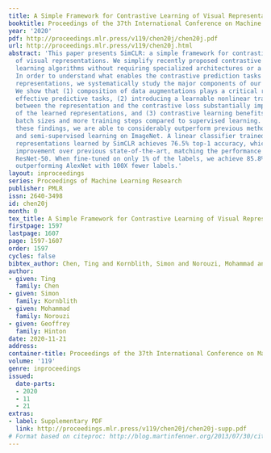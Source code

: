 ```yaml
---
title: A Simple Framework for Contrastive Learning of Visual Representations
booktitle: Proceedings of the 37th International Conference on Machine Learning
year: '2020'
pdf: http://proceedings.mlr.press/v119/chen20j/chen20j.pdf
url: http://proceedings.mlr.press/v119/chen20j.html
abstract: 'This paper presents SimCLR: a simple framework for contrastive learning
  of visual representations. We simplify recently proposed contrastive self-supervised
  learning algorithms without requiring specialized architectures or a memory bank.
  In order to understand what enables the contrastive prediction tasks to learn useful
  representations, we systematically study the major components of our framework.
  We show that (1) composition of data augmentations plays a critical role in defining
  effective predictive tasks, (2) introducing a learnable nonlinear transformation
  between the representation and the contrastive loss substantially improves the quality
  of the learned representations, and (3) contrastive learning benefits from larger
  batch sizes and more training steps compared to supervised learning. By combining
  these findings, we are able to considerably outperform previous methods for self-supervised
  and semi-supervised learning on ImageNet. A linear classifier trained on self-supervised
  representations learned by SimCLR achieves 76.5% top-1 accuracy, which is a 7% relative
  improvement over previous state-of-the-art, matching the performance of a supervised
  ResNet-50. When fine-tuned on only 1% of the labels, we achieve 85.8% top-5 accuracy,
  outperforming AlexNet with 100X fewer labels.'
layout: inproceedings
series: Proceedings of Machine Learning Research
publisher: PMLR
issn: 2640-3498
id: chen20j
month: 0
tex_title: A Simple Framework for Contrastive Learning of Visual Representations
firstpage: 1597
lastpage: 1607
page: 1597-1607
order: 1597
cycles: false
bibtex_author: Chen, Ting and Kornblith, Simon and Norouzi, Mohammad and Hinton, Geoffrey
author:
- given: Ting
  family: Chen
- given: Simon
  family: Kornblith
- given: Mohammad
  family: Norouzi
- given: Geoffrey
  family: Hinton
date: 2020-11-21
address: 
container-title: Proceedings of the 37th International Conference on Machine Learning
volume: '119'
genre: inproceedings
issued:
  date-parts:
  - 2020
  - 11
  - 21
extras:
- label: Supplementary PDF
  link: http://proceedings.mlr.press/v119/chen20j/chen20j-supp.pdf
# Format based on citeproc: http://blog.martinfenner.org/2013/07/30/citeproc-yaml-for-bibliographies/
---
```

